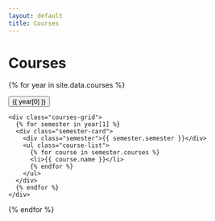 ```yaml
---
layout: default
title: Courses
---
```


<script src="/~gangman/assets/js/courses.js"></script>
<div class="courses-container container">
  <h1 class="page-title">Courses</h1>

{% for year in site.data.courses %}

  <div class="year-section">
    <button class="year-toggle active">
      <span class="year">{{ year[0] }}</span>
    </button>

    <div class="courses-grid">
      {% for semester in year[1] %}
      <div class="semester-card">
        <div class="semester">{{ semester.semester }}</div>
        <ul class="course-list">
          {% for course in semester.courses %}
          <li>{{ course.name }}</li>
          {% endfor %}
        </ul>
      </div>
      {% endfor %}
    </div>

  </div>
  {% endfor %}
</div>
